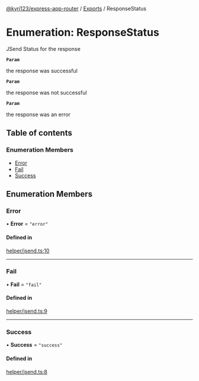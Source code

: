 [@kyri123/express-app-router](../README.md) / [Exports](../modules.md) / ResponseStatus

# Enumeration: ResponseStatus

JSend Status for the response

**`Param`**

the response was successful

**`Param`**

the response was not successful

**`Param`**

the response was an error

## Table of contents

### Enumeration Members

- [Error](ResponseStatus.md#error)
- [Fail](ResponseStatus.md#fail)
- [Success](ResponseStatus.md#success)

## Enumeration Members

### Error

• **Error** = ``"error"``

#### Defined in

[helper/jsend.ts:10](https://github.com/Kyri123/ExpressDirectoryRouter/blob/4f5444c/src/helper/jsend.ts#L10)

___

### Fail

• **Fail** = ``"fail"``

#### Defined in

[helper/jsend.ts:9](https://github.com/Kyri123/ExpressDirectoryRouter/blob/4f5444c/src/helper/jsend.ts#L9)

___

### Success

• **Success** = ``"success"``

#### Defined in

[helper/jsend.ts:8](https://github.com/Kyri123/ExpressDirectoryRouter/blob/4f5444c/src/helper/jsend.ts#L8)
